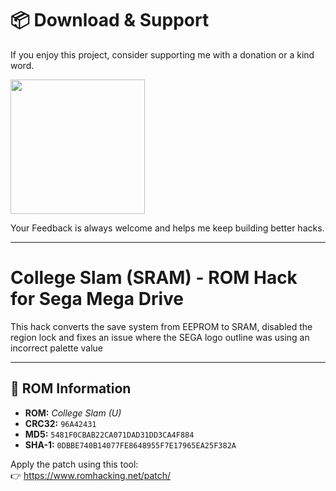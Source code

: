 # 📦 Download & Support
If you enjoy this project, consider supporting me with a donation or a kind word.

<a href="https://irmaosver-ehotmailcom.itch.io/college-slam-sram/purchase">
<img src="https://img.shields.io/badge/Download_on_Itch.Io-fa5c5c" width="215" />
</a>

Your Feedback is always welcome and helps me keep building better hacks.

---

# College Slam (SRAM) - ROM Hack for Sega Mega Drive

This hack converts the save system from EEPROM to SRAM, disabled the region lock and fixes an issue where the SEGA logo outline was using an incorrect palette value

---

## 📄 ROM Information

- **ROM:** *College Slam (U)*
- **CRC32:** `96A42431`
- **MD5:** `5481F0CBAB22CA071DAD31DD3CA4F884`
- **SHA-1:** `0DBBE740B14077FE8648955F7E17965EA25F382A`

Apply the patch using this tool:  
👉 https://www.romhacking.net/patch/

